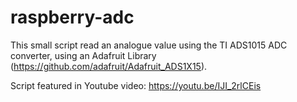 # raspberry-adc

This small script read an analogue value using the TI ADS1015 ADC converter,
using an Adafruit Library (https://github.com/adafruit/Adafruit_ADS1X15).

Script featured in Youtube video: https://youtu.be/IJI_2rlCEis


